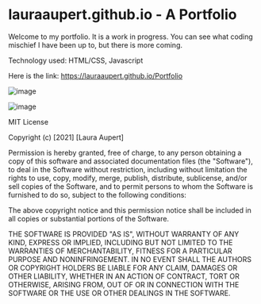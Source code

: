 # lauraaupert.github.io - A Portfolio

Welcome to my portfolio. It is a work in progress. You can see what coding mischief I have been up to, but there is more coming. 

Technology used: HTML/CSS, Javascript

Here is the link: https://lauraaupert.github.io/Portfolio

![image](https://user-images.githubusercontent.com/73617474/104492322-74a50700-55a1-11eb-8f5e-65ce7c90463b.png)

![image](https://user-images.githubusercontent.com/73617474/104492406-93a39900-55a1-11eb-8a17-1758e64b5f8c.png)





MIT License

Copyright (c) [2021] [Laura Aupert]

Permission is hereby granted, free of charge, to any person obtaining a copy
of this software and associated documentation files (the "Software"), to deal
in the Software without restriction, including without limitation the rights
to use, copy, modify, merge, publish, distribute, sublicense, and/or sell
copies of the Software, and to permit persons to whom the Software is
furnished to do so, subject to the following conditions:

The above copyright notice and this permission notice shall be included in all
copies or substantial portions of the Software.

THE SOFTWARE IS PROVIDED "AS IS", WITHOUT WARRANTY OF ANY KIND, EXPRESS OR
IMPLIED, INCLUDING BUT NOT LIMITED TO THE WARRANTIES OF MERCHANTABILITY,
FITNESS FOR A PARTICULAR PURPOSE AND NONINFRINGEMENT. IN NO EVENT SHALL THE
AUTHORS OR COPYRIGHT HOLDERS BE LIABLE FOR ANY CLAIM, DAMAGES OR OTHER
LIABILITY, WHETHER IN AN ACTION OF CONTRACT, TORT OR OTHERWISE, ARISING FROM,
OUT OF OR IN CONNECTION WITH THE SOFTWARE OR THE USE OR OTHER DEALINGS IN THE
SOFTWARE.
